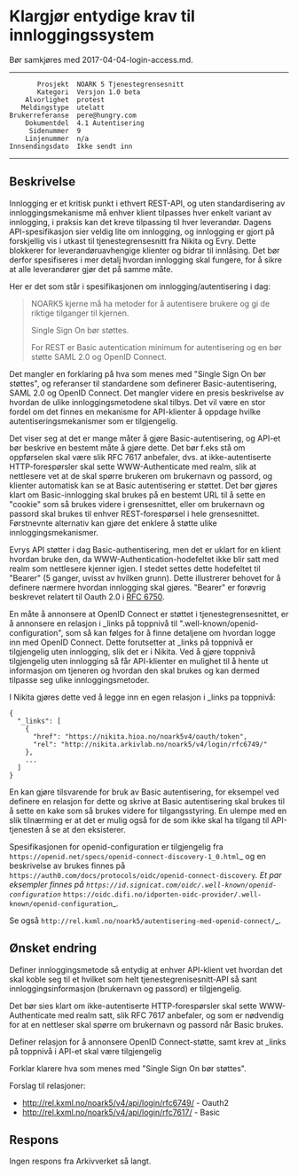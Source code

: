 Klargjør entydige krav til innloggingssystem
============================================

Bør samkjøres med 2017-04-04-login-access.md.

 ------------------  ---------------------------------
           Prosjekt  NOARK 5 Tjenestegrensesnitt
           Kategori  Versjon 1.0 beta
        Alvorlighet  protest
       Meldingstype  utelatt
    Brukerreferanse  pere@hungry.com
        Dokumentdel  4.1 Autentisering
         Sidenummer  9
        Linjenummer  n/a
    Innsendingsdato  Ikke sendt inn
 ------------------  ---------------------------------

Beskrivelse
-----------

Innlogging er et kritisk punkt i ethvert REST-API, og uten
standardisering av innloggingsmekanisme må enhver klient tilpasses
hver enkelt variant av innlogging, i praksis kan det kreve tilpassing
til hver leverandør.  Dagens API-spesifikasjon sier veldig lite om
innlogging, og innlogging er gjort på forskjellig vis i utkast til
tjenestegrensesnitt fra Nikita og Evry.  Dette blokkerer for
leverandøruavhengige klienter og bidrar til innlåsing.  Det bør derfor
spesifiseres i mer detalj hvordan innlogging skal fungere, for å sikre
at alle leverandører gjør det på samme måte.

Her er det som står i spesifikasjonen om innlogging/autentisering i dag:

> NOARK5 kjerne må ha metoder for å autentisere brukere og gi de
> riktige tilganger til kjernen.
>
> Single Sign On bør støttes.
>
> For REST er Basic autentication minimum for autentisering og en bør
> støtte SAML 2.0 og OpenID Connect.

Det mangler en forklaring på hva som menes med "Single Sign On bør
støttes", og referanser til standardene som definerer
Basic-autentisering, SAML 2.0 og OpenID Connect.  Det mangler videre
en presis beskrivelse av hvordan de ulike innloggingsmetodene skal
tilbys.  Det vil være en stor fordel om det finnes en mekanisme for
API-klienter å oppdage hvilke autentiseringsmekanismer som er
tilgjengelig.

Det viser seg at det er mange måter å gjøre Basic-autentisering, og
API-et bør beskrive en bestemt måte å gjøre dette.  Det bør f.eks stå
om oppførselen skal være slik RFC 7617 anbefaler, dvs. at
ikke-autentiserte HTTP-forespørsler skal sette WWW-Authenticate med
realm, slik at nettlesere vet at de skal spørre brukeren om brukernavn
og passord, og klienter automatisk kan se at Basic autentisering er
støttet.  Det bør gjøres klart om Basic-innlogging skal brukes på en
bestemt URL til å sette en "cookie" som så brukes videre i
grensesnittet, eller om brukernavn og passord skal brukes til enhver
REST-forespørsel i hele grensesnittet.  Førstnevnte alternativ kan
gjøre det enklere å støtte ulike innloggingsmekanismer.

Evrys API støtter i dag Basic-authentisering, men det er uklart for en
klient hvordan bruke den, da WWW-Authentication-hodefeltet ikke blir
satt med realm som nettlesere kjenner igjen.  I stedet settes dette
hodefeltet til "Bearer" (5 ganger, uvisst av hvilken grunn).  Dette
illustrerer behovet for å definere nærmere hvordan innlogging skal
gjøres.  "Bearer" er forøvrig beskrevet relatert til Oauth 2.0 i [RFC
6750](https://www.rfc-editor.org/rfc/rfc6750.txt).

En måte å annonsere at OpenID Connect er støttet i
tjenestegrensesnittet, er å annonsere en relasjon i _links på toppnivå
til ".well-known/openid-configuration", som så kan følges for å finne
detaljene om hvordan logge inn med OpenID Connect.  Dette forutsetter
at _links på toppnivå er tilgjengelig uten innlogging, slik det er i
Nikita.  Ved å gjøre toppnivå tilgjengelig uten innlogging så får
API-klienter en mulighet til å hente ut informasjon om tjeneren og
hvordan den skal brukes og kan dermed tilpasse seg ulike
innloggingsmetoder.

I Nikita gjøres dette ved å legge inn en egen relasjon i _links pa
toppnivå:

```
{
  "_links": [
    {
      "href": "https://nikita.hioa.no/noark5v4/oauth/token",
      "rel": "http://nikita.arkivlab.no/noark5/v4/login/rfc6749/"
    },
    ...
  ]
}
```

En kan gjøre tilsvarende for bruk av Basic autentisering, for eksempel
ved definere en relasjon for dette og skrive at Basic autentisering
skal brukes til å sette en kake som så brukes videre for
tilgangsstyring.  En ulempe med en slik tilnærming er at det er mulig
også for de som ikke skal ha tilgang til API-tjenesten å se at den
eksisterer.

Spesifikasjonen for openid-configuration er tilgjengelig fra
`https://openid.net/specs/openid-connect-discovery-1_0.html`_ og en
beskrivelse av brukes finnes på
`https://auth0.com/docs/protocols/oidc/openid-connect-discovery`_.  Et
par eksempler finnes på
`https://id.signicat.com/oidc/.well-known/openid-configuration`_
`https://oidc.difi.no/idporten-oidc-provider/.well-known/openid-configuration`_.

Se også `http://rel.kxml.no/noark5/autentisering-med-openid-connect/`_.

Ønsket endring
--------------

Definer innloggingsmetode så entydig at enhver API-klient vet hvordan
det skal koble seg til et hvilket som helt tjenestegrenisesnitt-API så
sant innloggingsinformasjon (brukernavn og passord) er tilgjengelig.

Det bør sies klart om ikke-autentiserte HTTP-forespørsler skal sette
WWW-Authenticate med realm satt, slik RFC 7617 anbefaler, og som er
nødvendig for at en nettleser skal spørre om brukernavn og passord når
Basic brukes.

Definer relasjon for å annonsere OpenID Connect-støtte, samt krev at
_links på toppnivå i API-et skal være tilgjengelig

Forklar klarere hva som menes med "Single Sign On bør støttes".

Forslag til relasjoner:

 * http://rel.kxml.no/noark5/v4/api/login/rfc6749/ - Oauth2
 * http://rel.kxml.no/noark5/v4/api/login/rfc7617/ - Basic

Respons
-------

Ingen respons fra Arkivverket så langt.
